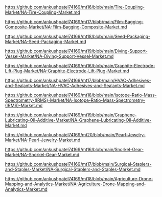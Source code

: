 <p><a href="https://github.com/ankushpatel74169/mt16/blob/main/Tire-Coupling-Market/NA-Tire-Coupling-Market.md">https://github.com/ankushpatel74169/mt16/blob/main/Tire-Coupling-Market/NA-Tire-Coupling-Market.md</a></p><p><a href="https://github.com/ankushpatel74169/mt17/blob/main/Film-Bagging-Composite-Market/NA-Film-Bagging-Composite-Market.md">https://github.com/ankushpatel74169/mt17/blob/main/Film-Bagging-Composite-Market/NA-Film-Bagging-Composite-Market.md</a></p><p><a href="https://github.com/ankushpatel74169/mt18/blob/main/Seed-Packaging-Market/NA-Seed-Packaging-Market.md">https://github.com/ankushpatel74169/mt18/blob/main/Seed-Packaging-Market/NA-Seed-Packaging-Market.md</a></p><p><a href="https://github.com/ankushpatel74169/mt19/blob/main/Diving-Support-Vessel-Market/NA-Diving-Support-Vessel-Market.md">https://github.com/ankushpatel74169/mt19/blob/main/Diving-Support-Vessel-Market/NA-Diving-Support-Vessel-Market.md</a></p><p><a href="https://github.com/ankushpatel74169/mt16/blob/main/Graphite-Electrode-Lift-Plug-Market/NA-Graphite-Electrode-Lift-Plug-Market.md">https://github.com/ankushpatel74169/mt16/blob/main/Graphite-Electrode-Lift-Plug-Market/NA-Graphite-Electrode-Lift-Plug-Market.md</a></p><p><a href="https://github.com/ankushpatel74169/mt17/blob/main/HVAC-Adhesives-and-Sealants-Market/NA-HVAC-Adhesives-and-Sealants-Market.md">https://github.com/ankushpatel74169/mt17/blob/main/HVAC-Adhesives-and-Sealants-Market/NA-HVAC-Adhesives-and-Sealants-Market.md</a></p><p><a href="https://github.com/ankushpatel74169/mt18/blob/main/Isotope-Ratio-Mass-Spectrometry-(IRMS)-Market/NA-Isotope-Ratio-Mass-Spectrometry-(IRMS)-Market.md">https://github.com/ankushpatel74169/mt18/blob/main/Isotope-Ratio-Mass-Spectrometry-(IRMS)-Market/NA-Isotope-Ratio-Mass-Spectrometry-(IRMS)-Market.md</a></p><p><a href="https://github.com/ankushpatel74169/mt19/blob/main/Graphene-Lubricating-Oil-Additive-Market/NA-Graphene-Lubricating-Oil-Additive-Market.md">https://github.com/ankushpatel74169/mt19/blob/main/Graphene-Lubricating-Oil-Additive-Market/NA-Graphene-Lubricating-Oil-Additive-Market.md</a></p><p><a href="https://github.com/ankushpatel74169/mt20/blob/main/Pearl-Jewelry-Market/NA-Pearl-Jewelry-Market.md">https://github.com/ankushpatel74169/mt20/blob/main/Pearl-Jewelry-Market/NA-Pearl-Jewelry-Market.md</a></p><p><a href="https://github.com/ankushpatel74169/mt16/blob/main/Snorkel-Gear-Market/NA-Snorkel-Gear-Market.md">https://github.com/ankushpatel74169/mt16/blob/main/Snorkel-Gear-Market/NA-Snorkel-Gear-Market.md</a></p><p><a href="https://github.com/ankushpatel74169/mt17/blob/main/Surgical-Staplers-and-Staples-Market/NA-Surgical-Staplers-and-Staples-Market.md">https://github.com/ankushpatel74169/mt17/blob/main/Surgical-Staplers-and-Staples-Market/NA-Surgical-Staplers-and-Staples-Market.md</a></p><p><a href="https://github.com/ankushpatel74169/mt18/blob/main/Agriculture-Drone-Mapping-and-Analytics-Market/NA-Agriculture-Drone-Mapping-and-Analytics-Market.md">https://github.com/ankushpatel74169/mt18/blob/main/Agriculture-Drone-Mapping-and-Analytics-Market/NA-Agriculture-Drone-Mapping-and-Analytics-Market.md</a></p>
